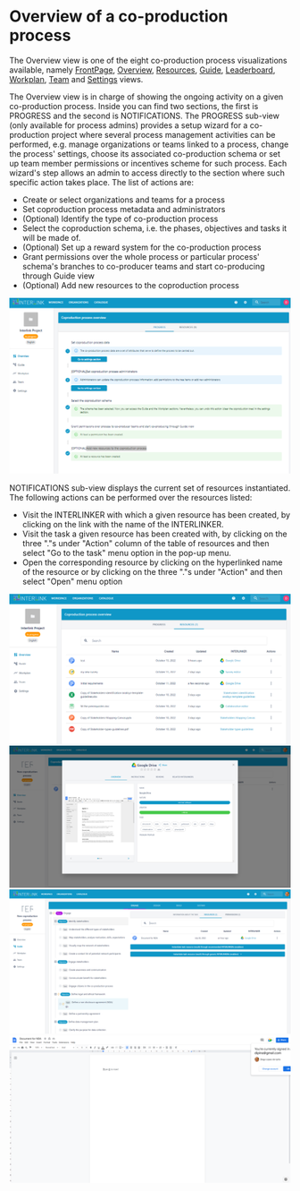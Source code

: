 # Overview of a co-production process

The Overview view is one of the eight co-production process visualizations available, namely [FrontPage](/docs/en/coproductionprocess-frontpage.html), [Overview](/docs/en/coproductionprocess-overview.html#), [Resources](/docs/en/coproductionprocess-resources.html#), [Guide](/docs/en/coproductionprocess-guide.html), [Leaderboard](/docs/en/coproductionprocess-leaderboard.html), [Workplan](/docs/en/coproductionprocess-workplan.html), [Team](/docs/en/coproductionprocess-team.html) and [Settings](/docs/en/coproductionprocess-settings.html) views.  

The Overview view is in charge of showing the ongoing activity on a given co-production process. Inside you can find two sections, the first is PROGRESS and the second is NOTIFICATIONS. 
The PROGRESS sub-view (only available for process admins) provides a setup wizard for a co-production project where several process management activities can be performed, e.g. manage organizations or teams linked to a process, change the process' settings, choose its associated co-production schema or set up team member permissions or incentives scheme for such process. Each wizard's step allows an admin to access directly to the section where such specific action takes place. The list of actions are:
- Create or select organizations and teams for a process
- Set coproduction process metadata and administrators
- (Optional) Identify the type of co-production process 
- Select the coproduction schema, i.e. the phases, objectives and tasks it will be made of. 
- (Optional) Set up a reward system for the co-production process
- Grant permissions over the whole process or particular process' schema's branches to co-producer teams and start co-producing through Guide view
- (Optional) Add new resources to the coproduction process

![Coproduction process overview](images/dashboard-overview-progress.png)

NOTIFICATIONS sub-view displays the current set of resources instantiated. The following actions can be performed over the resources listed:
- Visit the INTERLINKER with which a given resource has been created, by clicking on the link with the name of the INTERLINKER.
- Visit the task a given resource has been created with, by clicking on the three "."s under "Action" column of the table of resources and then select "Go to the task" menu option in the pop-up menu. 
- Open the corresponding resource by clicking on the hyperlinked name of the resource or by clicking on the three "."s under "Action" and then select "Open" menu option

![Coproduction process overview](images/coproductionproces-overview.png)
![INTERLINK associated to resource](images/overview-resource-interlink.png)
![Task associated to resource](images/overview-resource-task.png)
![View of a resource](images/overview-resource-view.png)
